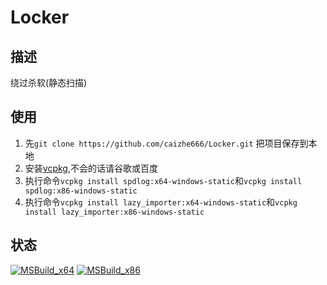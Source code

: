 # Locker

## 描述

绕过杀软(静态扫描)

## 使用

1. 先```git clone https://github.com/caizhe666/Locker.git``` 把项目保存到本地
2. 安装[vcpkg](https://github.com/microsoft/vcpkg),不会的话请谷歌或百度
3. 执行命令```vcpkg install spdlog:x64-windows-static```和```vcpkg install spdlog:x86-windows-static```
4. 执行命令```vcpkg install lazy_importer:x64-windows-static```和```vcpkg install lazy_importer:x86-windows-static```

## 状态

[![MSBuild_x64](https://github.com/caizhe666/Locker/actions/workflows/msbuild_x64.yml/badge.svg)](https://github.com/caizhe666/Locker/actions/workflows/msbuild_x64.yml)
[![MSBuild_x86](https://github.com/caizhe666/Locker/actions/workflows/msbuild_x86.yml/badge.svg)](https://github.com/caizhe666/Locker/actions/workflows/msbuild_x86.yml)